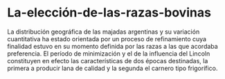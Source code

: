 # La-elección-de-las-razas-bovinas
La distribución geográfica de las majadas argentinas y su variación cuantitativa ha estado orientada por un proceso de refinamiento cuya finalidad estuvo en su momento definida por las razas a las que acordaba preferencia. El período de minimización y el de la influencia del Lincoln constituyen en efecto las características de dos épocas destinadas, la primera a producir lana de calidad y la segunda el carnero tipo frigorífico. 
